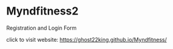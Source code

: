 # Myndfitness2
Registration and Login Form

click to visit website: https://ghost22king.github.io/Myndfitness/
